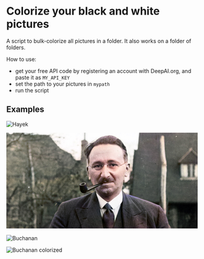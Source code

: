 # Colorize your black and white pictures

A script to bulk-colorize all pictures in a folder. It also works on a folder of folders.

How to use:

- get your free API code by registering an account with DeepAI.org, and paste it as `MY_API_KEY`
- set the path to your pictures in `mypath`
- run the script

## Examples

![Hayek](/examples/friedrich-hayek.jgp)

![Hayek colorized](/examples/friedrich-hayek-colorized.jpg)

![Buchanan](/examples/buchanan.jgp)

![Buchanan colorized](/examples/buchanan-colorized.jgp)
